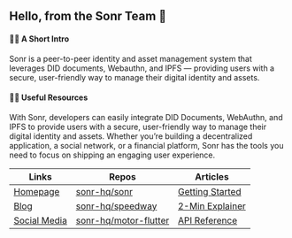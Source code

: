 ## Hello, from the Sonr Team 👋

#### 🙋‍♀ A Short Intro
Sonr is a peer-to-peer identity and asset management system that leverages DID documents, Webauthn, and IPFS — providing users with a secure, user-friendly way to manage their digital identity and assets.

#### 👩‍💻 Useful Resources
With Sonr, developers can easily integrate DID Documents, WebAuthn, and IPFS to provide users with a secure, user-friendly way to manage their digital identity and assets. Whether you’re building a decentralized application, a social network, or a financial platform, Sonr has the tools you need to focus on shipping an engaging user experience.

Links | Repos | Articles
--|--|--
[Homepage](https://sonr.io)|[sonr-hq/sonr](https://github.com/sonr-hq/sonr)|[Getting Started](https://www.sonr.io/blog/sonr-grants)
[Blog](https://sonr.buzz)|[sonr-hq/speedway](https://github.com/sonr-hq/speedway)|[2-Min Explainer](https://www.youtube.com/watch?v=bex88Ku9Crk)
[Social Media](https://snr.la/m/h)|[sonr-hq/motor-flutter](https://github.com/sonr-hq/motor-flutter)|[API Reference](https://docs.sonr.io/api-reference/accounts/overview)

